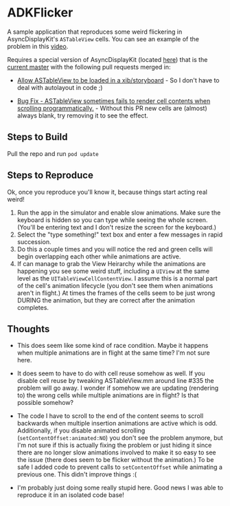 # ADKFlicker #


A sample application that reproduces some weird flickering in AsyncDisplayKit's `ASTableView` cells. You can see an example of the problem in this [video](ADKFlicker-demo.mp4?raw=true).

Requires a special version of AsyncDisplayKit (located [here](https://github.com/eanagel/AsyncDisplayKit/tree/ADKFlicker)) that is the [current master](https://github.com/facebook/AsyncDisplayKit/tree/f248dbddd1eb3de559b2ec3b9397d2f218ffe6af) with the following pull requests merged in:

 - [Allow ASTableView to be loaded in a xib/storyboard](https://github.com/facebook/AsyncDisplayKit/pull/443) - So I don't have to deal with autolayout in code ;)

 - [Bug Fix - ASTableView sometimes fails to render cell contents when scrolling programmatically.](https://github.com/facebook/AsyncDisplayKit/pull/430) - Without this PR new cells are (almost) always blank, try removing it to see the effect.
 

## Steps to Build ##

Pull the repo and run `pod update`


## Steps to Reproduce ##

Ok, once you reproduce you'll know it, because things start acting real weird!

1. Run the app in the simulator and enable slow animations. Make sure the keyboard is hidden so you can type while seeing the whole screen. (You'll be entering text and I don't resize the screen for the keyboard.)
2. Select the "type something!" text box and enter a few messages in rapid succession.
3. Do this a couple times and you will notice the red and green cells will begin overlapping each other while animations are active.
4. If can manage to grab the View Heirarchy while the animations are happening you see some weird stuff, including a `UIView` at the same level as the `UITableViewCellContentView`. I assume this is a normal part of the cell's animation lifecycle (you don't see them when animations aren't in flight.) At times the frames of the cells seem to be just wrong DURING the animation, but they are correct after the animation completes.

## Thoughts ##

 - This does seem like some kind of race condition. Maybe it happens when multiple animations are in flight at the same time? I'm not sure here.
 
 - It does seem to have to do with cell reuse somehow as well. If you disable cell reuse by tweaking ASTableView.mm around line #335 the problem will go away. I wonder if somehow we are updating (rendering to) the wrong cells while multiple animations are in flight? Is that possible somehow?

 - The code I have to scroll to the end of the content seems to scroll backwards when multiple insertion animations are active which is odd. Additionally, if you disable animated scrolling (`setContentOffset:animated:NO`) you don't see the problem anymore, but I'm not sure if this is actually fixing the problem or just hiding it since there are no longer slow animations involved to make it so easy to see the issue (there does seem to be flicker without the animation.) To be safe I added code to prevent calls to `setContentOffset` while animating a previous one. This didn't improve things :(
 
 - I'm probably just doing some really stupid here. Good news I was able to reproduce it in an isolated code base!
 

